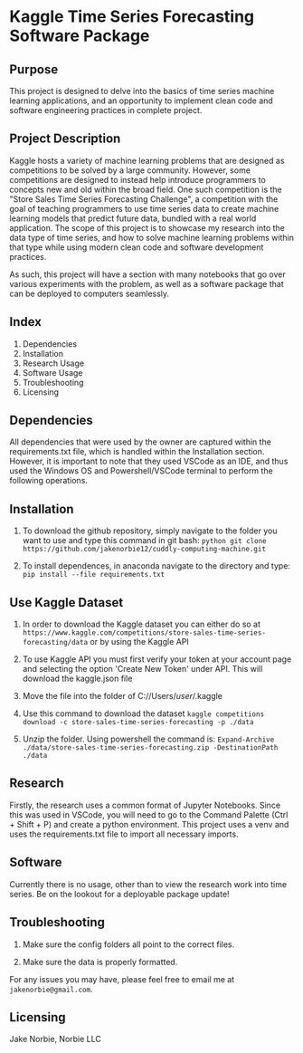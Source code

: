 # Kaggle Time Series Forecasting Software Package

## Purpose

This project is designed to delve into the basics of time series machine learning applications, and an opportunity to implement clean code and software engineering practices in complete project.

## Project Description

Kaggle hosts a variety of machine learning problems that are designed as competitions to be solved by a large community. However, some competitions are designed to instead help introduce programmers to concepts new and old within the broad field. One such competition is the "Store Sales Time Series Forecasting Challenge", a competition with the goal of teaching programmers to use time series data to create machine learning models that predict future data, bundled with a real world application. The scope of this project is to showcase my research into the data type of time series, and how to solve machine learning problems within that type while using modern clean code and software development practices.

As such, this project will have a section with many notebooks that go over various experiments with the problem, as well as a software package that can be deployed to computers seamlessly.

## Index

1. Dependencies
2. Installation
3. Research Usage
4. Software Usage
5. Troubleshooting
6. Licensing

## Dependencies

All dependencies that were used by the owner are captured within the requirements.txt file, which is handled within the Installation section. However, it is important to note that they used VSCode as an IDE, and thus used the Windows OS and Powershell/VSCode terminal to perform the following operations.

## Installation

1) To download the github repository, simply navigate to the folder you want to use and type this command in git bash:
```python git clone https://github.com/jakenorbie12/cuddly-computing-machine.git```

2) To install dependences, in anaconda navigate to the directory and type:
```pip install --file requirements.txt```

## Use Kaggle Dataset

1) In order to download the Kaggle dataset you can either do so at `https://www.kaggle.com/competitions/store-sales-time-series-forecasting/data` or by using the Kaggle API

2) To use Kaggle API you must first verify your token at your account page and selecting the option 'Create New Token' under API. This will download the kaggle.json file

3) Move the file into the folder of C://Users/*user*/.kaggle

4) Use this command to download the dataset
```kaggle competitions download -c store-sales-time-series-forecasting -p ./data```

5) Unzip the folder. Using powershell the command is:
```Expand-Archive ./data/store-sales-time-series-forecasting.zip -DestinationPath ./data```

## Research

Firstly, the research uses a common format of Jupyter Notebooks. Since this was used in VSCode, you will need to go to the Command Palette (Ctrl + Shift + P) and create a python environment. This project uses a venv and uses the requirements.txt file to import all necessary imports.

## Software

Currently there is no usage, other than to view the research work into time series. Be on the lookout for a deployable package update!

## Troubleshooting

1) Make sure the config folders all point to the correct files.

2) Make sure the data is properly formatted.

For any issues you may have, please feel free to email me at `jakenorbie@gmail.com`.

## Licensing

Jake Norbie, Norbie LLC
